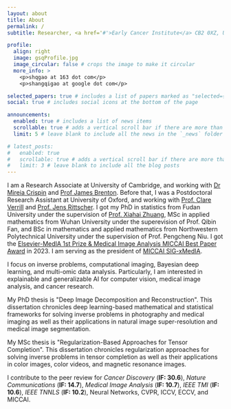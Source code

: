 ```yaml
---
layout: about
title: About
permalink: /
subtitle: Researcher, <a href='#'>Early Cancer Institute</a> CB2 0XZ, University of Cambridge, UK

profile:
  align: right
  image: gsqProfile.jpg
  image_circular: false # crops the image to make it circular
  more_info: >
    <p>shqgao at 163 dot com</p>
    <p>shangqigao at google dot com</p>

selected_papers: true # includes a list of papers marked as "selected={true}"
social: true # includes social icons at the bottom of the page

announcements:
  enabled: true # includes a list of news items
  scrollable: true # adds a vertical scroll bar if there are more than 3 news items
  limit: 5 # leave blank to include all the news in the `_news` folder

# latest_posts:
#   enabled: true
#   scrollable: true # adds a vertical scroll bar if there are more than 3 new posts items
#   limit: 3 # leave blank to include all the blog posts
---
```


I am a Research Associate at University of Cambridge, and working with [Dr Mireia Crispin](https://www.oncology.cam.ac.uk/research/our-research/crispin) and [Prof James Brenton](https://crukcambridgecentre.org.uk/users/jdb1003). Before that, I was a Postdoctoral Research Assistant at University of Oxford, and working with [Prof. Clare Verrill](https://www.nds.ox.ac.uk/team/clare-verrill) and [Prof. Jens Rittscher](https://www.ndm.ox.ac.uk/team/jens-rittscher). I got my PhD in statistics from Fudan University under the supervision of [Prof. Xiahai Zhuang](https://zmiclab.github.io/zxh/), MSc in applied mathematics from Wuhan University under the superevision of Prof. Qibin Fan, and BSc in mathematics and applied mathematics from Northwestern Polytechnical University under the supervision of Prof. Pengcheng Niu. I got the [Elsevier-MedIA 1st Prize & Medical Image Analysis MICCAI Best Paper Award](https://miccai.org/index.php/about-miccai/awards/medical-image-analysis-best-paper-award/#:~:text=The%20MICCAI%20MedIA%20Best%20Paper,the%20award%20between%20two%20winners.) in 2023. I am serving as the president of [MICCAI SIG-xMedIA](https://miccai.org/index.php/special-interest-groups/sig-xmedia/).

I focus on inverse problems, computational imaging, Bayesian deep learning, and multi-omic data analysis. Particularly, I am interested in explainable and generalizable AI for computer vision, medical image analysis, and cancer research.

My PhD thesis is "Deep Image Decomposition and Reconstruction". This dissertation chronicles deep learning-based mathematical and statistical frameworks for solving inverse problems in photography and medical imaging as well as their applications in natural image super-resolution and medical image segmentation.

My MSc thesis is "Regularization-Based Approaches for Tensor Completion". This dissertation chronicles regularization approaches for solving inverse problems in tensor completion as well as their applications in color images, color videos, and magnetic resonance images.

I contribute to the peer review for _Cancer Discovery_ (**IF: 30.6**), _Nature Communications_ (**IF: 14.7**), _Medical Image Analysis_ (**IF: 10.7**), _IEEE TMI_ (**IF: 10.6**), _IEEE TNNLS_ (**IF: 10.2**), Neural Networks, CVPR, ICCV, ECCV, and MICCAI.
